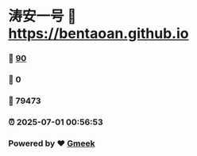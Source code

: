 # 涛安一号 :link: https://bentaoan.github.io 
### :page_facing_up: [90](https://bentaoan.github.io/tag.html) 
### :speech_balloon: 0 
### :hibiscus: 79473 
### :alarm_clock: 2025-07-01 00:56:53 
### Powered by :heart: [Gmeek](https://github.com/Meekdai/Gmeek)
